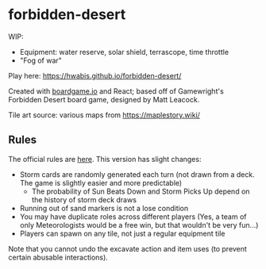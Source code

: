 # forbidden-desert
WIP:
* Equipment: water reserve, solar shield, terrascope, time throttle
* "Fog of war" 

Play here: https://hwabis.github.io/forbidden-desert/

Created with [boardgame.io](https://boardgame.io/) and React; based off of Gamewright's Forbidden Desert board game, designed by Matt Leacock.

Tile art source: various maps from https://maplestory.wiki/

## Rules
The official rules are [here](https://www.gamewright.com/gamewright/pdfs/Rules/ForbiddenDesertTM-RULES.pdf). This version has slight changes:

* Storm cards are randomly generated each turn (not drawn from a deck. The game is slightly easier and more predictable)
  * The probability of Sun Beats Down and Storm Picks Up depend on the history of storm deck draws
* Running out of sand markers is not a lose condition
* You may have duplicate roles across different players (Yes, a team of only Meteorologists would be a free win, but that wouldn't be very fun...)
* Players can spawn on any tile, not just a regular equipment tile

Note that you cannot undo the excavate action and item uses (to prevent certain abusable interactions).
